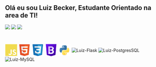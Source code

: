 ## Olá eu sou Luiz Becker, Estudante Orientado na area de TI!

<div> 
  <a href="https://www.youtube.com/@luizbecker20"><img src="https://img.shields.io/badge/YouTube-FF0000?style=for-the-badge&logo=youtube&logoColor=white" target="_blank"></a>
  <a href="https://www.instagram.com/becker8_/"><img src="https://img.shields.io/badge/-Instagram-%23E4405F?style=for-the-badge&logo=instagram&logoColor=white" target="_blank"></a>
  <a href="https://www.linkedin.com/in/luiz-becker-593ba4197/"><img src="https://img.shields.io/badge/-LinkedIn-%230077B5?style=for-the-badge&logo=linkedin&logoColor=white" target="_blank"></a> 

##

<div style="display: inline_block"><br>
  <img align="center" alt="Luiz-Js" height="40" width="40" src="https://raw.githubusercontent.com/devicons/devicon/master/icons/javascript/javascript-plain.svg">
  <img align="center" alt="Luiz-HTML" height="40" width="40" src="https://raw.githubusercontent.com/devicons/devicon/master/icons/html5/html5-original.svg">
  <img align="center" alt="Luiz-CSS" height="40" width="40" src="https://raw.githubusercontent.com/devicons/devicon/master/icons/css3/css3-original.svg">
  <img align="center" alt="Luiz-Bootstrap" height="40" width="40" src="https://raw.githubusercontent.com/themedotid/bootstrap-icon/HEAD/docs/bootstrap-icon-css.png">
  <img align="center" alt="Luiz-Python" height="40" width="40" src="https://raw.githubusercontent.com/devicons/devicon/master/icons/python/python-original.svg">
  <img align="center" alt="Luiz-Flask" height="40" width="40" src="https://w7.pngwing.com/pngs/164/57/png-transparent-flask-logos-brands-icon.png">
  <img align="center" alt="Luiz-PostgresSQL" height="40" width="40" src="https://cdn.iconscout.com/icon/free/png-256/free-postgresql-8-1175119.png?f=webp">
  <img align="center" alt="Luiz-MySQL" height="40" width="40" src="https://cdn-icons-png.flaticon.com/512/5968/5968313.png">
</div>
